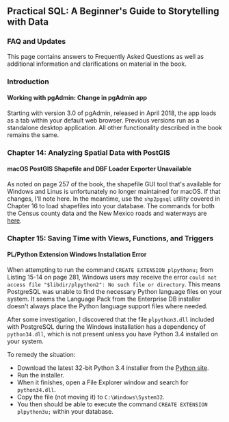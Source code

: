 ## Practical SQL: A Beginner's Guide to Storytelling with Data

### FAQ and Updates

This page contains answers to Frequently Asked Questions as well as additional information and clarifications on material in the book.

### Introduction

#### Working with pgAdmin: Change in pgAdmin app

Starting with version 3.0 of pgAdmin, released in April 2018, the app loads as a tab within your default web browser. Previous versions run as a standalone desktop application. All other functionality described in the book remains the same.

### Chapter 14: Analyzing Spatial Data with PostGIS

#### macOS PostGIS Shapefile and DBF Loader Exporter Unavailable

As noted on page 257 of the book, the shapefile GUI tool that's available for Windows and Linus is unfortunately no longer maintained for macOS. If that changes, I'll note here. In the meantime, use the `shp2pgsql` utility covered in Chapter 16 to load shapefiles into your database. The commands for both the Census county data and the New Mexico roads and waterways are [here](https://github.com/anthonydb/practical-sql/blob/master/Chapter_16/psql_commands.txt#L81).

### Chapter 15: Saving Time with Views, Functions, and Triggers

#### PL/Python Extension Windows Installation Error

When attempting to run the command `CREATE EXTENSION plpythonu;` from Listing 15-14 on page 281, Windows users may receive the error `could not access file "$libdir/plpython2": No such file or directory`. This means PostgreSQL was unable to find the necessary Python language files on your system. It seems the Language Pack from the Enterprise DB installer doesn't always place the Python language support files where needed.

After some investigation, I discovered that the file `plpython3.dll` included with PostgreSQL during the Windows installation has a dependency of `python34.dll`, which is not present unless you have Python 3.4 installed on your system.

To remedy the situation:

* Download the latest 32-bit Python 3.4 installer from the [Python site](https://www.python.org/downloads/windows/).
* Run the installer.
* When it finishes, open a File Explorer window and search for `python34.dll`.
* Copy the file (not moving it) to `C:\Windows\System32`.
* You then should be able to execute the command `CREATE EXTENSION plpython3u;` within your database.
